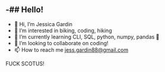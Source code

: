 -## Hello! 
- 
- 👋 Hi, I’m Jessica Gardin
- 👀 I’m interested in biking, coding, hiking
- 🌱 I’m currently learning CLI, SQL, python, numpy, pandas 🐼
- 💞️ I’m looking to collaborate on coding!
- 📫 How to reach me jess.gardin88@gmail.com

FUCK SCOTUS!

<!---
Jgardin875/Jgardin875 is a ✨ special ✨ repository because its `README.md` (this file) appears on your GitHub profile.
You can click the Preview link to take a look at your changes.
--->
